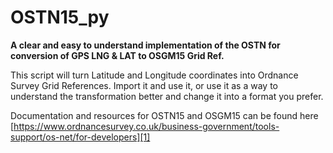 # OSTN15_py
**A clear and easy to understand implementation of the OSTN for conversion of GPS LNG &amp; LAT to OSGM15 Grid Ref.**

This script will turn Latitude and Longitude coordinates into Ordnance Survey Grid References.
Import it and use it, or use it as a way to understand the transformation better and change it into a format you prefer.



Documentation and resources for OSTN15 and OSGM15 can be found here [https://www.ordnancesurvey.co.uk/business-government/tools-support/os-net/for-developers][1]

[1]: https://www.ordnancesurvey.co.uk/business-government/tools-support/os-net/for-developers